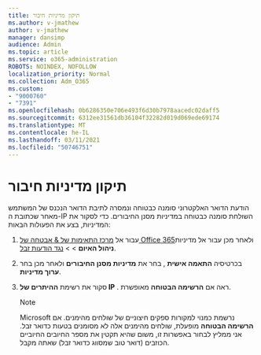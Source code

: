 ```yaml
---
title: תיקון מדיניות חיבור
ms.author: v-jmathew
author: v-jmathew
manager: dansimp
audience: Admin
ms.topic: article
ms.service: o365-administration
ROBOTS: NOINDEX, NOFOLLOW
localization_priority: Normal
ms.collection: Adm_O365
ms.custom:
- "9000760"
- "7391"
ms.openlocfilehash: 0b6286350e706e493f6d30b7978aacedc02daff5
ms.sourcegitcommit: 6312ee31561db36104f32282d019d069ede69174
ms.translationtype: MT
ms.contentlocale: he-IL
ms.lasthandoff: 03/11/2021
ms.locfileid: "50746751"
---
```

# <a name="fix-connection-policy"></a>תיקון מדיניות חיבור

הודעת הדואר האלקטרוני סומנה כבטוחה ונמסרה לתיבת הדואר הנכנס של המשתמש מאחר שכתובת ה-IP השולחת סומנה כבטוחה במדיניות מסנן החיבורים. כדי לסקור את המדיניות, בצע את הפעולות הבאות:

1. עבור אל [מרכז התאימות של & אבטחה של Office 365](https://go.microsoft.com/fwlink/p/?linkid=2077143)ולאחר מכן עבור אל מדיניות **ניהול האיום**  >    >  [נגד הודעות זבל](https://go.microsoft.com/fwlink/?linkid=2101518).
2. בכרטיסיה **התאמה אישית** , בחר את **מדיניות מסנן החיבורים** ולאחר מכן בחר **ערוך מדיניות**.
3. סקור את רשימת **ההיתרים של IP** . ראה אם **הרשימה הבטוחה** מאופשרת.

    > [!NOTE]
    > Microsoft נרשמת כמנוי למקורות ספקים חיצוניים של שולחים מהימנים. אם **הרשימה הבטוחה** מופעלת, שולחים מהימנים אלה לא מסומנים בטעות כדואר זבל. אני ממליץ לבחור באפשרות זו, משום שהיא תקטין את מספר החיובים החיוביים הכוזבים (דואר טוב שמסווג כדואר זבל) שאתה מקבל.
